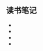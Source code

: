 ## 读书笔记
* [](../docs/jvm.md)
* [](../docs/the-mythical-man-month.md)
* [](../docs/art-of-unix-programming.md)
* [](../docs/onjava8.md)
